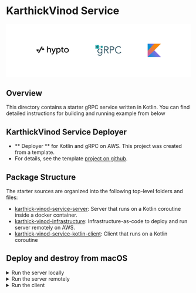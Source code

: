 # KarthickVinod Service

![](logo/hypto_grpc_kotlin.png)

## Overview

This directory contains a starter gRPC service written in Kotlin.
You can find detailed instructions for building and running example from below

## KarthickVinod Service Deployer

- ** Deployer ** for Kotlin and gRPC on AWS. This project was created from a template. 
- For details, see the template [project on github](https://gitlab.com/hwslabs/starter-service).

## Package Structure

The starter sources are organized into the following top-level folders and files:

- [karthick-vinod-service-server](karthick-vinod-service-server): Server that runs on a Kotlin coroutine inside a docker container.
- [karthick-vinod-infrastructure](karthick-vinod-infrastructure): Infrastructure-as-code to deploy and run server remotely on AWS.
- [karthick-vinod-service-kotlin-client](karthick-vinod-service-kotlin-client): Client that runs on a Kotlin coroutine

## Deploy and destroy from macOS
<details>
<summary> Run the server locally </summary>

Follow the instructions from the server package to run locally

</details>
<details>
<summary> Run the server remotely </summary>

Follow the instructions from the infrastructure package to deploy and destroy your infrastructure

</details>
<details>
<summary> Run the client </summary>

Follow the instructions from the client package to run the client test.

</details>


